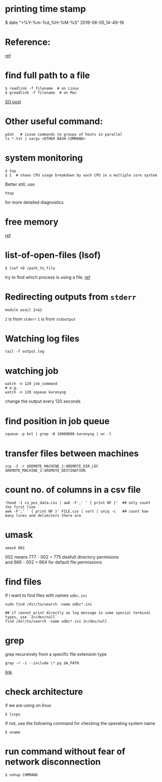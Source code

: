 # printing time stamp  
$ date "+%Y-%m-%d_%H-%M-%S"
2019-06-05_14-49-16

# Reference:
[ref](http://www.oliverelliott.org/article/computing/ref_unix/)

# find full path to a file 
```
$ readlink -f filename  # on Linux
$ greadlink -f filename  # on Mac
```
[SO post](http://stackoverflow.com/questions/5265702/how-to-get-full-path-of-a-file)

# Other useful command:
```
pdsh   # issue commands to groups of hosts in parallel
ls *.txt | xargs <OTHER BASH COMMAND>
```

# system monitoring
```
$ top
$ 1  # shows CPU usage breakdown by each CPU in a multiple core system
```
Better still, use
```
htop
```
for more detailed diagnostics

# free memory 
[ref](http://unix.stackexchange.com/questions/87908/how-do-you-empty-the-buffers-and-cache-on-a-linux-system)


# list-of-open-files (lsof)
```
$ lsof +D /path_to_file
```
try to find which process is using a file.
[ref](http://unix.stackexchange.com/questions/11238/how-to-get-over-device-or-resource-busy)

# Redirecting outputs from `stderr`
```
module avail 2>&1
```
`2` is from `stderr`
`1` is from `stdoutput`

# Watching log files 
```
tail -f output.log
```

# watching job 
```
watch -n 120 job_command 
# e.g.
watch -n 120 squeue karenyng
```
change the output every 120 seconds

# find position in job queue
```
squeue -p knl | grep -B 10000000 karenyng | wc -l
```

# transfer files between machines 
```
scp -3 -r $REMOTE_MACHINE_1:$REMOTE_DIR_LOC $REMOTE_MACHINE_2:$REMOTE_DESTINATION
```
# count no. of columns in a csv file
```
!head -1 cs_pos_data.csv | awk -F',' ' { print NF }'  ## only count the first line
awk -F',' ' { print NF }' FILE.csv | sort | uniq -c   ## count how many lines and delimiters there are
```

# umask
```
umask 002
```
002 means 777 - 002 = 775 deafult directory permisions    
and 666 - 002 = 664 for default file permissions

# find files 
If i want to find files with names `odbc.ini`
```
sudo find /dir/to/search -name odbc*.ini 

## if cannot print directly as log message in some special terminal types, use `2>/dev/null`
find /dir/to/search -name odbc*.ini 2>/dev/null
```

# grep 
grep recursively from a specific file extension type
```
grep -r -i --include \*.py $A_PATH
```
[link](https://stackoverflow.com/questions/12516937/grep-but-only-certain-file-extensions)

# check architecture 
if we are using on linux 
```
$ lscpu
```
If not, use the following command for checking the operating system name
```
$ uname
```

# run command without fear of network disconnection 
```
$ nohup COMMAND
```

